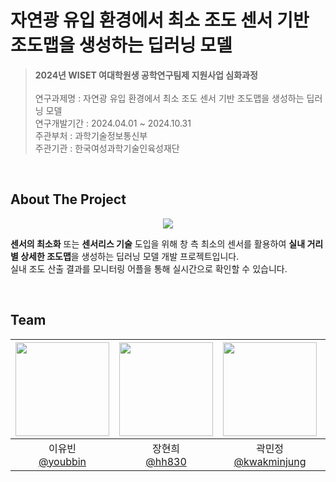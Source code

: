 # 자연광 유입 환경에서 최소 조도 센서 기반<br/>조도맵을 생성하는 딥러닝 모델
> **2024년 WISET 여대학원생 공학연구팀제 지원사업 심화과정**<br/><br/>
> 연구과제명 : 자연광 유입 환경에서 최소 조도 센서 기반 조도맵을 생성하는 딥러닝 모델<br/>
> 연구개발기간 : 2024.04.01 ~ 2024.10.31<br/>
> 주관부처 : 과학기술정보통신부<br/>
> 주관기관 : 한국여성과학기술인육성재단<br/>

<br/>

## About The Project
<p align="middle" >
  <img src="https://github.com/user-attachments/assets/39376d7f-5f12-4e37-a2c7-57936568043a"/>
</p>

**센서의 최소화** 또는 **센서리스 기술** 도입을 위해 창 측 최소의 센서를 활용하여 **실내 거리별 상세한 조도맵**을 생성하는 딥러닝 모델 개발 프로젝트입니다.<br/>
실내 조도 산출 결과를 모니터링 어플을 통해 실시간으로 확인할 수 있습니다.

<br/>

## Team
|<img src="https://avatars.githubusercontent.com/u/91596873?v=4" width="150" height="150"/>|<img src="https://avatars.githubusercontent.com/u/99874673?v=4" width="150" height="150"/>|<img src="https://avatars.githubusercontent.com/u/100507512?v=4" width="150" height="150"/>|<img src="https://avatars.githubusercontent.com/u/105366292?v=4" width="150" height="150"/>|
|:-:|:-:|:-:|:-:|
|이유빈<br/>[@youbbin](https://github.com/youbbin)|장현희<br/>[@hh830](https://github.com/hh830)|곽민정<br/>[@kwakminjung](https://github.com/kwakminjung)|김유진<br/>[@yujinkimkimkim](https://github.com/yujinkimkimkim)|  
